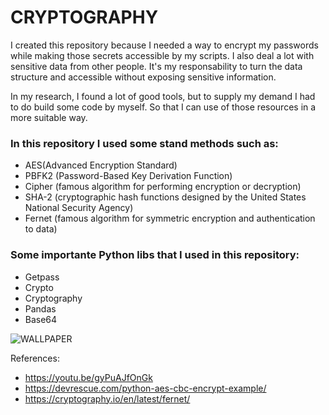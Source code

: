 # CRYPTOGRAPHY

I created this repository because I needed a way to encrypt my passwords while making those secrets accessible by my scripts. I also deal a lot with sensitive data from other people. It's my responsability to turn the data structure and accessible without exposing sensitive information.

In my research, I found a lot of good tools, but to supply my demand I had to do build some code by myself. So that I can use of those resources in a more suitable way.

### In this repository I used some stand methods such as:

- AES(Advanced Encryption Standard) 
- PBFK2 (Password-Based Key Derivation Function)
- Cipher (famous algorithm for performing encryption or decryption)
- SHA-2 (cryptographic hash functions designed by the United States National Security Agency)
- Fernet (famous algorithm for symmetric encryption and authentication to data)

### Some importante Python libs that  I used in this repository:

- Getpass 	 
- Crypto 	 	 
- Cryptography
- Pandas
- Base64	 

![WALLPAPER](https://wallpapercave.com/wp/wp9222270.jpg)

References: 
- https://youtu.be/gyPuAJfOnGk
- https://devrescue.com/python-aes-cbc-encrypt-example/
- https://cryptography.io/en/latest/fernet/
